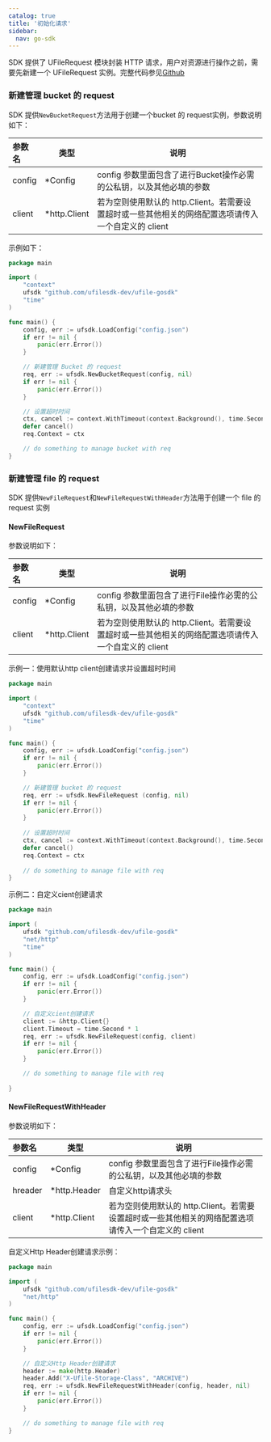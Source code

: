 ```yaml
---
catalog: true  
title: '初始化请求'
sidebar:
  nav: go-sdk
---
```

SDK 提供了 UFileRequest 模块封装 HTTP 请求，用户对资源进行操作之前，需要先新建一个 UFileRequest 实例。完整代码参见[Github](https://github.com/ufilesdk-dev/ufile-gosdk/blob/master/request.go)

### 新建管理 bucket 的 request

SDK 提供`NewBucketRequest`方法用于创建一个bucket 的 request实例，参数说明如下：

| 参数名                              |  类型 		| 说明										|
| :---------------------------------- | ----------- | -------------------------------------|
| config | *Config| config 参数里面包含了进行Bucket操作必需的公私钥，以及其他必填的参数 |
| client | *http.Client| 若为空则使用默认的 http.Client。若需要设置超时或一些其他相关的网络配置选项请传入一个自定义的 client |

示例如下：

<div class="copyable" markdown="1">

```go
package main

import (
	"context"
	ufsdk "github.com/ufilesdk-dev/ufile-gosdk"
	"time"
)

func main() {
	config, err := ufsdk.LoadConfig("config.json")
	if err != nil {
		panic(err.Error())
	}

	// 新建管理 Bucket 的 request
	req, err := ufsdk.NewBucketRequest(config, nil)
	if err != nil {
		panic(err.Error())
	}

	// 设置超时时间
	ctx, cancel := context.WithTimeout(context.Background(), time.Second * 10)
	defer cancel()
	req.Context = ctx

	// do something to manage bucket with req
}
```
</div>

### 新建管理 file 的 request

SDK 提供`NewFileRequest`和`NewFileRequestWithHeader`方法用于创建一个 file 的 request 实例

#### NewFileRequest  

参数说明如下：

| 参数名                              |  类型 		| 说明										|
| :---------------------------------- | ----------- | -------------------------------------|
| config | *Config| config 参数里面包含了进行File操作必需的公私钥，以及其他必填的参数 |
| client | *http.Client| 若为空则使用默认的 http.Client。若需要设置超时或一些其他相关的网络配置选项请传入一个自定义的 client |

示例一：使用默认http client创建请求并设置超时时间

<div class="copyable" markdown="1">

```go
package main

import (
	"context"
	ufsdk "github.com/ufilesdk-dev/ufile-gosdk"
	"time"
)

func main() {
	config, err := ufsdk.LoadConfig("config.json")
	if err != nil {
		panic(err.Error())
	}

	// 新建管理 bucket 的 request
	req, err := ufsdk.NewFileRequest (config, nil)
	if err != nil {
		panic(err.Error())
	}
	
	// 设置超时时间
	ctx, cancel := context.WithTimeout(context.Background(), time.Second * 10)
	defer cancel()
	req.Context = ctx
    
	// do something to manage file with req
}
```
</div>

示例二：自定义cient创建请求


<div class="copyable" markdown="1">

```go
package main

import (
	ufsdk "github.com/ufilesdk-dev/ufile-gosdk"
	"net/http"
	"time"
)

func main() {
	config, err := ufsdk.LoadConfig("config.json")
	if err != nil {
		panic(err.Error())
	}

	// 自定义cient创建请求
	client := &http.Client{}
	client.Timeout = time.Second * 1
	req, err := ufsdk.NewFileRequest(config, client)
	if err != nil {
		panic(err.Error())
	}

	// do something to manage file with req
	
}
```
</div>

#### NewFileRequestWithHeader 

参数说明如下：

| 参数名                              |  类型 		| 说明										|
| :---------------------------------- | ----------- | -------------------------------------|
| config | *Config| config 参数里面包含了进行File操作必需的公私钥，以及其他必填的参数 |
| hreader| *http.Header| 自定义http请求头 |
| client | *http.Client| 若为空则使用默认的 http.Client。若需要设置超时或一些其他相关的网络配置选项请传入一个自定义的 client |

自定义Http Header创建请求示例：
<div class="copyable" markdown="1">

```go
package main

import (
	ufsdk "github.com/ufilesdk-dev/ufile-gosdk"
	"net/http"
)

func main() {
	config, err := ufsdk.LoadConfig("config.json")
	if err != nil {
		panic(err.Error())
	}

	// 自定义Http Header创建请求
	header := make(http.Header)
	header.Add("X-Ufile-Storage-Class", "ARCHIVE")
	req, err := ufsdk.NewFileRequestWithHeader(config, header, nil)
	if err != nil {
		panic(err.Error())
	}

	// do something to manage file with req
}
```
</div>


